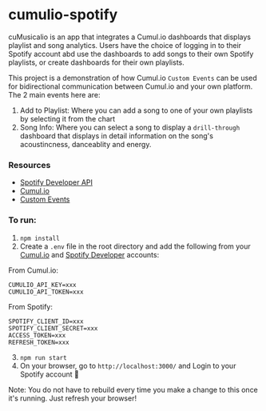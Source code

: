 # cumulio-spotify

cuMusicalio is an app that integrates a Cumul.io dashboards that displays playlist and song analytics. Users have the choice of  logging in to their Spotify account abd use the dashboards to add songs to their own Spotify playlists, or create dashboards for their own playlists. 

This project is a demonstration of how Cumul.io `Custom Events` can be used for bidirectional communication between Cumul.io and your own platform. The 2 main events here are:
1. Add to Playlist: Where you can add a song to one of your own playlists by selecting it from the chart
2. Song Info: Where you can select a song to display a `drill-through` dashboard that displays in detail information on the song's acoustincness, danceablity and energy.

### Resources
* [Spotify Developer API](https://developer.spotify.com/)
* [Cumul.io](https://cumul.io/main)
* [Custom Events](https://academy.cumul.io/article/a1gwnpc6)


### To run:
1. `npm install`
2. Create a `.env` file in the root directory and add the following from your [Cumul.io](https://cumul.io/main) and [Spotify Developer](https://developer.spotify.com/) accounts:
 
 From Cumul.io:
 ```
 CUMULIO_API_KEY=xxx
 CUMULIO_API_TOKEN=xxx
 ```
 From Spotify:
 ```
 SPOTIFY_CLIENT_ID=xxx
 SPOTIFY_CLIENT_SECRET=xxx
 ACCESS_TOKEN=xxx
 REFRESH_TOKEN=xxx
 ```
3. `npm run start`
4. On your browser, go to `http://localhost:3000/` and Login to your Spotify account 🥳

Note: You do not have to rebuild every time you make a change to this once it's running. Just refresh your browser!
